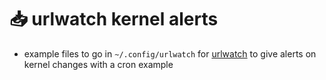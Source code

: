 # :inbox_tray: urlwatch kernel alerts #

* example files to go in `~/.config/urlwatch` for [urlwatch](https://urlwatch.readthedocs.io) to give alerts on kernel changes with a cron example
